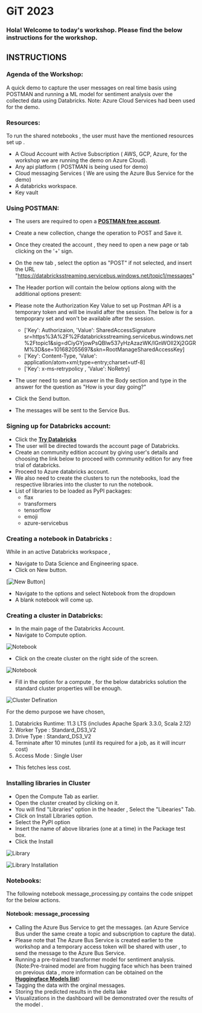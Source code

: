 
# GiT 2023

### Hola! Welcome to today's workshop. Please find the below instructions for the workshop.

## INSTRUCTIONS
### Agenda of the Workshop:

A quick demo to capture the user messages on real time basis using POSTMAN and running a ML model for sentiment analysis over the collected data using Databricks. 
Note: Azure Cloud Services had been used for the demo.

### Resources:
To run the shared notebooks , the user must have the mentioned resources set up . 
* A Cloud Account with Active Subscription ( AWS, GCP, Azure, for the workshop we are running the demo on Azure Cloud).
* Any api platform ( POSTMAN is being used for demo)
* Cloud messaging Services ( We are using the Azure Bus Service for the demo)
* A databricks workspace.
* Key vault

### Using POSTMAN:

 * The users are required to open a **[POSTMAN free account](www.postman.com)**.
 * Create a new collection, change the operation to POST and Save it.
 * Once they created the account , they need to open a new page or tab clicking on the '+' sign.
 * On the new tab , select the option as "POST" if not selected, and insert the URL "https://databricksstreaming.servicebus.windows.net/topic1/messages"
 * The Header portion will contain the below options along with the additional options present:
 * Please note the Authorization Key Value to set up Postman API is a temporary token and will be invalid after the session.
     The below is for a tempoprary set and won't be available after the session.
     
      * ['Key': Authorizaion, 'Value': SharedAccessSignature sr=https%3A%2F%2Fdatabricksstreaming.servicebus.windows.net%2Ftopic1&sig=dCiyGYjowPsQBlw537yHzAzazWK/IGnWOIl2Xj2GGRM%3D&se=101682055697&skn=RootManageSharedAccessKey]
      * ['Key': Content-Type, 'Value': application/atom+xml;type=entry;charset=utf-8]
      * ['Key': x-ms-retrypolicy , 'Value': NoRetry]
 * The user need to send an answer in the Body section and type in the answer for the question as "How is your day going?"
 * Click the Send button.
 * The messages will be sent to the Service Bus.

### Signing up for Databricks account:

 * Click the **[Try Databricks](https://www.databricks.com/try-databricks?_gl=1*304qnf*_ga*MzYxMjY1Nzk3LjE2ODI0ODIwNDI.*_ga_PQSEQ3RZQC*MTY4MjY0MjAxOS44LjEuMTY4MjY0MjA1Mi4yNy4wLjA.&_ga=2.130158927.1351879435.1682482042-361265797.1682482042#account)**
 * The user will be directed towards the account page of Databricks.
 * Create an community edition account by giving user's details and choosing the link below to proceed with community edition for any free trial of databricks.
 * Proceed to Azure databricks account.
 * We also need to create the clusters to run the notebooks, load the respective libraries into the cluster to run the notebook.
 * List of libraries to be loaded as PyPI packages:
     * flax
     * transformers
     * tensorflow
     * emoji
     * azure-servicebus


### Creating a notebook in Databricks :
 While in an active Databricks workspace , 
  * Navigate to Data Science and Engineering space.
  * Click on New button.



  [![New Button](/images/Notebook.png)]
  
  
  
  
  
  * Navigate to the options and select Notebook from the dropdown  
  * A blank notebook will come up.

### Creating a cluster in  Databricks:
  * In the main page of the Databricks Account.
  * Navigate to Compute option.
  
  
  
  ![Notebook](/images/NewButton.png)
  
  
  
  
  * Click on the create cluster on the right side of the screen.


  
  ![Notebook](/images/createcompute.png)
  
  
  
  * Fill in the option for a compute , for the below databricks solution the standard cluster properties will be enough.
  
  
  
  
  
  ![Cluster Defination](/images/clustervalues.png)
  
  
  
  
  
  
  
  
  
  
  
  
  
  
  
  
  
  
  
  
   For the demo purpose we have chosen,
   
   1. Databricks Runtime: 11.3 LTS (includes Apache Spark 3.3.0, Scala 2.12)
   2. Worker Type : Standard_DS3_V2
   3. Drive  Type : Standard_DS3_V2
   4. Terminate after 10 minutes (until its required for a job, as it will incurr cost)
   5. Access Mode : Single User
   
  * This fetches less cost.

### Installing libraries in Cluster

  * Open the Compute Tab as earlier.
  * Open the cluster created by clicking on it.
  * You will find "Libraries" option in the header , Select the "Libearies" Tab.
  * Click on Install Libraries option.
  * Select the PyPI option 
  * Insert the name of above libraries (one at a time) in the Package test box.
  * Click the  Install 



  ![Library](/images/library.png)
  
  
  
  
  
  
  
  
  
  
  
  
  
  ![Library Installation](/images/libraryinstall.png)
  
  
  
  
  
  
  
  
  
  
  
  
  
  
 


### Notebooks:
The following notebook message_processing.py contains the code snippet for the below actions.

#### Notebook: message_processing
  * Calling the Azure Bus Service to get the messages. (an Azure Service Bus under the same create a topic and subscription to capture the data). 
  * Please note that The Azure Bus Service is created earlier to the workshop and a temporary access token will be shared with user , to send the message to the Azure Bus Service.
  * Running a pre-trained transformer model for sentiment analysis. (Note:Pre-trained model are from hugging face which has been trained on previous data , more information can be obtained on the **[Huggingface Models list](https://huggingface.co/models)**)
  * Tagging the data with the orginal messages.
  * Storing the predicted results in the delta lake
  * Visualizations in the dashboard will be demonstrated over the results of the model .
